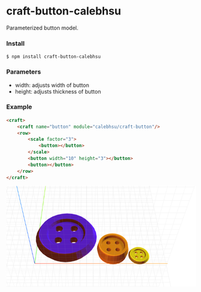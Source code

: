 # craft-button-calebhsu

Parameterized button model.

### Install
    $ npm install craft-button-calebhsu

### Parameters
- width: adjusts width of button
- height: adjusts thickness of button

### Example
```html
<craft>
    <craft name="button" module="calebhsu/craft-button"/>
    <row>
        <scale factor="3">
            <button></button>
        </scale>
        <button width="10" height="3"></button>
        <button></button>
    </row>
</craft>
```

![example](example.png)